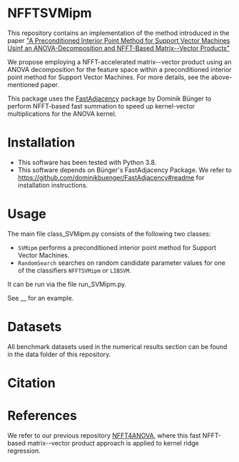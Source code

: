 # NFFTSVMipm
This repository contains an implementation of the method introduced in the paper ["A Preconditioned Interior Point Method for Support Vector Machines Usinf an ANOVA-Decomposition and NFFT-Based Matrix--Vector Products"](https://arxiv.org/)

We propose employing a NFFT-accelerated matrix--vector product using an ANOVA decomposition for the feature space within a preconditioned interior point method for Support Vector Machines. For more details, see the above-mentioned paper.

This package uses the [FastAdjacency](https://github.com/dominikbuenger/FastAdjacency) package by Dominik Bünger to perform NFFT-based fast summation to speed up kernel-vector multiplications for the ANOVA kernel.

# Installation
- This software has been tested with Python 3.8.
- This software depends on Bünger's FastAdjacency Package. We refer to https://github.com/dominikbuenger/FastAdjacency#readme for installation instructions.

# Usage
The main file class_SVMipm.py consists of the following two classes:
- `SVMipm` performs a preconditioned interior point method for Support Vector Machines.
- `RandomSearch` searches on random candidate parameter values for one of the classifiers `NFFTSVMipm` or `LIBSVM`.

It can be run via the file run_SVMipm.py.

See __ for an example.

# Datasets
All benchmark datasets used in the numerical results section can be found in the data folder of this repository.

# Citation

# References
We refer to our previous repository [NFFT4ANOVA](https://github.com/wagnertheresa/NFFT4ANOVA), where this fast NFFT-based matrix--vector product approach is applied to kernel ridge regression.


